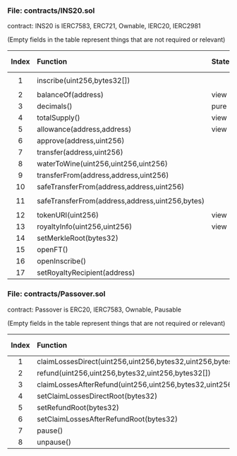 ### File: contracts/INS20.sol

contract: INS20 is IERC7583, ERC721, Ownable, IERC20, IERC2981

(Empty fields in the table represent things that are not required or relevant)


| Index | Function | StateMutability | Modifier | Param Check | IsUserInterface | Unit Test | Miscellaneous |
| :-: | :----- | :-- | :------ | :--- | :--- | :--- | :------ |
|1|inscribe(uint256,bytes32[])||`recordSlot(address(0),, msg.sender,, tokenId)`| | Yes | <font color="green">Passed</font> | |
|2|balanceOf(address)|view|| | | <font color="green">Passed</font> | |
|3|decimals()|pure|| | | <font color="green">Passed</font> | |
|4|totalSupply()|view|| | | <font color="green">Passed</font> | |
|5|allowance(address,address)|view|| | | <font color="green">Passed</font> | |
|6|approve(address,uint256)||| | Yes | <font color="green">Passed</font> | |
|7|transfer(address,uint256)||| | Yes | <font color="green">Passed</font> | |
|8|waterToWine(uint256,uint256,uint256)||| | Yes | <font color="green">Passed</font> | |
|9|transferFrom(address,address,uint256)||| | Yes | <font color="green">Passed</font> | |
|10|safeTransferFrom(address,address,uint256)||| | Yes | <font color="green">Passed</font> | |
|11|safeTransferFrom(address,address,uint256,bytes)||`recordSlot(from,, to,, tokenId)`| | Yes | <font color="green">Passed</font> | |
|12|tokenURI(uint256)|view|| | | <font color="green">Passed</font> | |
|13|royaltyInfo(uint256,uint256)|view|| | | <font color="green">Passed</font> | |
|14|setMerkleRoot(bytes32)||`onlyOwner`| | | <font color="green">Passed</font> | |
|15|openFT()||`onlyOwner`| | | <font color="green">Passed</font> | |
|16|openInscribe()||`onlyOwner`| | | <font color="green">Passed</font> | |
|17|setRoyaltyRecipient(address)||`onlyOwner`| | | <font color="green">Passed</font> | |





### File: contracts/Passover.sol

contract: Passover is ERC20, IERC7583, Ownable, Pausable

(Empty fields in the table represent things that are not required or relevant)


| Index | Function | StateMutability | Modifier | Param Check | IsUserInterface | Unit Test | Miscellaneous |
| :-: | :----- | :-- | :------ | :--- | :--- | :--- | :------ |
|1|claimLossesDirect(uint256,uint256,bytes32,uint256,bytes32[])||`whenNotPaused`| | Yes | <font color="green">Passed</font> | |
|2|refund(uint256,uint256,bytes32,uint256,bytes32[])|payable|`whenNotPaused`| | Yes | <font color="green">Passed</font> | |
|3|claimLossesAfterRefund(uint256,uint256,bytes32,uint256,bytes32[])||`whenNotPaused`| | Yes | <font color="green">Passed</font> | |
|4|setClaimLossesDirectRoot(bytes32)||`onlyOwner`| | | <font color="green">Passed</font> | |
|5|setRefundRoot(bytes32)||`onlyOwner`| | | <font color="green">Passed</font> | |
|6|setClaimLossesAfterRefundRoot(bytes32)||`onlyOwner`| | | <font color="green">Passed</font> | |
|7|pause()||`onlyOwner`| | | <font color="green">Passed</font> | |
|8|unpause()||`onlyOwner`| | | <font color="green">Passed</font> | |




